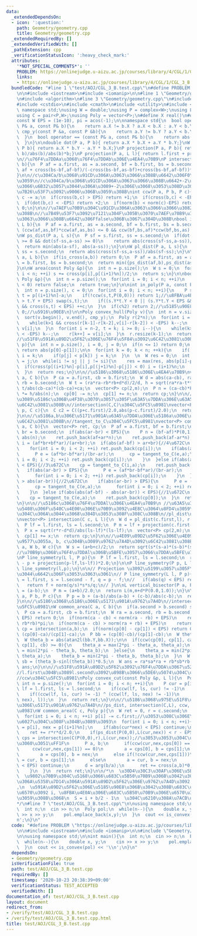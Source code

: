 ```yaml
---
data:
  _extendedDependsOn:
  - icon: ':question:'
    path: Geometry/geometry.cpp
    title: Geometry/geometry.cpp
  _extendedRequiredBy: []
  _extendedVerifiedWith: []
  _pathExtension: cpp
  _verificationStatusIcon: ':heavy_check_mark:'
  attributes:
    '*NOT_SPECIAL_COMMENTS*': ''
    PROBLEM: https://onlinejudge.u-aizu.ac.jp/courses/library/4/CGL/1/CGL_3_B
    links:
    - https://onlinejudge.u-aizu.ac.jp/courses/library/4/CGL/1/CGL_3_B
  bundledCode: "#line 1 \"test/AOJ/CGL_3_B.test.cpp\"\n#define PROBLEM \"https://onlinejudge.u-aizu.ac.jp/courses/library/4/CGL/1/CGL_3_B\"\
    \n\n#include <iostream>\n#include <iomanip>\n\n#line 1 \"Geometry/geometry.cpp\"\
    \n#include <algorithm>\n#line 3 \"Geometry/geometry.cpp\"\n#include <complex>\n\
    #include <cstdio>\n#include <cmath>\n#include <utility>\n#include <vector>\nusing\
    \ namespace std;\nusing W = double;\nusing P = complex<W>;\nusing L = pair<P,P>;\n\
    using C = pair<P,W>;\nusing Poly = vector<P>;\n#define X real()\n#define Y imag()\n\
    const W EPS = (1e-10), pi = acos(-1);\n\nnamespace std{\n  bool operator < (const\
    \ P& a, const P& b){\n    return a.X != b.X ? a.X < b.X : a.Y < b.Y;\n  }\n  bool\
    \ cmp_y(const P &a, const P &b){\n    return a.Y != b.Y ? a.Y < b.Y : a.X < b.X;\n\
    \  }\n  bool operator == (const P& a, const P& b){\n    return abs(a-b) < EPS;\n\
    \  }\n}\n\ndouble dot(P a, P b){ return a.X * b.X + a.Y * b.Y;}\nW cross(P a,\
    \ P b){ return a.X * b.Y - a.Y * b.X;}\nP projection(P a, P b){ return dot(a,\
    \ b)/abs(b)/abs(b)*b;}\nP projection(P a, L l){ return l.first + projection(a-l.first,l.second-l.first);}\n\
    \n//\u76F4\u7DDAa\u3068\u76F4\u7DDAb\u306E\u4EA4\u70B9\nP intersection(L a, L\
    \ b){\n  P af = a.first, as = a.second, bf = b.first, bs = b.second;\n  return\
    \ af + cross(bs-bf,af-bf)/(-cross(bs-bf,as-bf)+cross(bs-bf,af-bf))*(as-af);\n\
    }\n\n//c\u304Ca/b\u3068\u91CD\u306A\u3063\u3066\u308B\u6642\u306F0\u3092\u8FD4\
    \u3059\n//c\u304Ca/b\u3068\u91CD\u306A\u3063\u3066\u308B\u6642+-2\u3092\u8FD4\u3057\
    \u3066\u6B32\u3057\u3044\u306A\u3089+-2\u306E\u3068\u3053\u308D\u306EEPS\u306E\
    \u7B26\u53F7\u3092\u9006\u306B\u3059\u308B\nint ccw(P a, P b, P c){\n  b -= a;\
    \ c -= a;\n  if(cross(b,c) > EPS) return +1;\n  if(cross(b,c) < -EPS) return -1;\n\
    \  if(dot(b,c) < -EPS) return +2;\n  if(norm(b) < norm(c)-EPS) return -2;\n  return\
    \ 0;\n}\n\n//\u7AEF\u70B9\u304C\u91CD\u306A\u3063\u3066\u3066\u3082true\u306B\u306A\
    \u308B\n//\u7B49\u53F7\u3092\u7121\u304F\u305B\u3070\u7AEF\u70B9\u304C\u91CD\u306A\
    \u3063\u3066\u308B\u6642\u306Ffalse\u306B\u3067\u304D\u308B\nbool is_cross(L a,\
    \ L b){\n  P af = a.first, as = a.second, bf = b.first, bs = b.second;\n  return\
    \ (ccw(af,as,bf)*ccw(af,as,bs) <= 0 && ccw(bf,bs,af)*ccw(bf,bs,as) <= 0);\n}\n\
    \nW ps_dist(P a, L s){\n  P sf = s.first, ss = s.second;\n  if(dot(ss-sf,a-sf)\
    \ >= 0 && dot(sf-ss,a-ss) >= 0)\n    return abs(cross(sf-ss,a-ss))/abs(sf-ss);\n\
    \  return min(abs(a-sf), abs(a-ss));\n}\n\nW pl_dist(P a, L s){\n  P sf = s.first,\
    \ ss = s.second;\n  return abs(cross(sf-ss,a-ss))/abs(sf-ss);\n}\n\nW ss_dist(L\
    \ a, L b){\n  if(is_cross(a,b)) return 0;\n  P af = a.first, as = a.second, bf\
    \ = b.first, bs = b.second;\n  return min({ps_dist(af,b),ps_dist(as,b),ps_dist(bf,a),ps_dist(bs,a)});\n\
    }\n\nW area(const Poly &p){\n  int n = p.size();\n  W s = 0;\n  for(int i = 0;\
    \ i < n; ++i) s += cross(p[i],p[(i+1)%n])/2;\n  return s;\n}\n\nbool is_convex(const\
    \ Poly &p){\n  int n = p.size();\n  for(int i = 0; i < n; ++i)\n    if(cross(p[(i+1)%n]-p[i],p[(i+2)%n]-p[(i+1)%n])\
    \ < 0) return false;\n  return true;\n}\n\nint in_poly(P a, const Poly &p){\n\
    \  int n = p.size(), c = 0;\n  for(int i = 0; i < n; ++i){\n    P s = p[i]-a,\
    \ t = p[(i+1)%n]-a;\n    if(!ccw(s,t,P(0,0))) return 1;//\u8FBA\u4E0A\n    if(s.Y\
    \ > t.Y + EPS) swap(s,t);\n    if((s.Y*t.Y < 0 || (s.Y*t.Y < EPS && t.Y > EPS))\
    \ && cross(s,t) < EPS) ++c;\n  }\n  if(c%2) return 2;//\u5185\u90E8\n  return\
    \ 0;//\u5916\u90E8\n}\n\nPoly convex_hull(Poly v){\n  int n = v.size(), k = 0;\n\
    \  sort(v.begin(), v.end(), cmp_y);\n  Poly r(2*n);\n  for(int i = 0; i < n; i++){\n\
    \    while(k>1 && cross(r[k-1]-r[k-2],v[i]-r[k-2]) < -EPS) k--;\n    r[k++] =\
    \ v[i];\n  }\n  for(int i = n-2, t = k; i >= 0; i--){\n    while(k>t && cross(r[k-1]-r[k-2],v[i]-r[k-2])\
    \ < -EPS) k--;\n    r[k++] = v[i];\n  }\n  r.resize(k-1);\n  return r;\n}\n\n\
    //\u51F8\u591A\u89D2\u5F62\u306E\u76F4\u5F84\u3092\u6C42\u3081\u308B\nW convex_diam(Poly\
    \ p){\n  int n = p.size(), i = 0, j = 0;\n  if(n <= 1) return 0;\n  if(n == 2)\
    \ return abs(p[0]-p[1]);\n\n  for(int k = 0; k < n; ++k){\n    if(!(p[i] < p[k]))\
    \ i = k;\n    if(p[j] < p[k]) j = k;\n  }\n  \n  W res = 0;\n  int si = i, sj\
    \ = j;\n  while(i != sj || j != si){\n    res = max(res, abs(p[i]-p[j]));\n  \
    \  if(cross(p[(i+1)%n]-p[i],p[(j+1)%n]-p[j]) < 0) i = (i+1)%n;\n    else j = (j+1)%n;\n\
    \  }\n  return res;\n}\n\n//\u5186\u3068\u5186\u306E\u4EA4\u70B9\nvector<P> intersection(C\
    \ a, C b){\n  P ca = a.first, cb = b.first;\n  W d = abs(ca-cb), ra = a.second,\
    \ rb = b.second;\n  W t = (ra*ra-rb*rb+d*d)/2/d, h = sqrt(ra*ra-t*t);\n  P m =\
    \ t/abs(cb-ca)*(cb-ca)+ca;\n  vector<P> cp(2,m);\n  P n = (ca-cb)*P(0,1);\n  n\
    \ *= h/abs(n);\n  cp[0] -= n;\n  cp[1] += n;\n  return cp;\n}\n\n//\u70B9p\u304B\
    \u3089\u5186c\u306B\u4F38\u3070\u3057\u305F\u63A5\u7DDA\u306E\u63A5\u70B9\u3092\
    \u6C42\u3081\u308B\n//intersection(C,C)\u304C\u5FC5\u8981\nvector<P> tangent_to_C(P\
    \ p, C c){\n  C c2 = C((p+c.first)/2.0,abs(p-c.first)/2.0);\n  return intersection(c,c2);\n\
    }\n\n//\u5186a,b\u306E\u5171\u901A\u63A5\u7DDA\u306E\u5186a\u306E\u63A5\u70B9\u3092\
    \u6C42\u3081\u308B\n//tangent_to_C\u304C\u5FC5\u8981\nvector<P> common_tangent(C\
    \ a, C b){\n  vector<P> ret, cp;\n  P af = a.first, bf = b.first;\n  W ar = a.second,\
    \ br = b.second;\n  if(abs(ar-br) < EPS){\n    P n = (bf-af)*P(0,1);\n    n /=\
    \ abs(n);\n    ret.push_back(af+ar*n);\n    ret.push_back(af-ar*n);\n  }\n  P\
    \ i = (af*br+bf*ar)/(ar+br);\n  if(abs(af-bf) > ar+br){//4\u672C\n    cp = tangent_to_C(i,a);\n\
    \    for(int i = 0; i < 2; ++i) ret.push_back(cp[i]);\n    if(abs(ar-br) > EPS){\n\
    \      P e = (af*br-bf*ar)/(br-ar);\n      cp = tangent_to_C(e,a);\n      for(int\
    \ i = 0; i < 2; ++i) ret.push_back(cp[i]);\n    }\n  }else if(abs(abs(af-bf)-(ar+br))\
    \ < EPS){//3\u672C\n    cp = tangent_to_C(i,a);\n    ret.push_back(cp[0]);\n \
    \   if(abs(ar-br) > EPS){\n      P e = (af*br-bf*ar)/(br-ar);\n      cp = tangent_to_C(e,a);\n\
    \      for(int i = 0; i < 2; ++i) ret.push_back(cp[i]);\n    }\n  }else if(abs(af-bf)\
    \ > abs(ar-br)){//2\u672C\n    if(abs(ar-br) > EPS){\n      P e = (af*br-bf*ar)/(br-ar);\n\
    \      cp = tangent_to_C(e,a);\n      for(int i = 0; i < 2; ++i) ret.push_back(cp[i]);\n\
    \    }\n  }else if(abs(abs(af-bf) - abs(ar-br)) < EPS){//1\u672C\n    P e = (af*br-bf*ar)/(br-ar);\n\
    \    cp = tangent_to_C(e,a);\n    ret.push_back(cp[0]);\n  }\n  return ret;//0\u672C\
    \n}\n\n//\u5186c\u3068\u76F4\u7DDAl\u306E\u4EA4\u70B9\n //\u63A5\u3059\u308B\u5834\
    \u5408\u306F\u540C\u4E00\u306E\u70B9\u3092\u4E8C\u3064\u8FD4\u3059\n//\u4EA4\u70B9\
    \u304C\u306A\u3044\u3068\u304D\u3053\u308F\u308C\u308B\n//pl_dist\u304C\u5FC5\u8981\
    \nvector<P> intersection(C c, L l){\n  W d = pl_dist(c.first,l), r = c.second;\n\
    \  P lf = l.first, ls = l.second;\n  P m = lf + projection(c.first-lf,ls-lf);\n\
    \  P x = sqrt(r*r-d*d)/abs(ls-lf)*(ls-lf);\n  vector<P> cp(2,m);\n  cp[0] -= x;\n\
    \  cp[1] += x;\n  return cp;\n}\n\n//\u4E09\u89D2\u5F62\u306E\u4E09\u8FBA\u306E\
    \u9577\u3055a, b, c\u304B\u3089\u9762\u7A4D\u3092\u6C42\u3081\u308B\nW Heron(W\
    \ a, W b, W c){\n  W s = (a+b+c)/2;\n  return sqrt(s*(s-a)*(s-b)*(s-c));\n}\n\n\
    //\u70B9p\u3068\u76F4\u7DDAl\u306B\u5BFE\u3057\u3066\u7DDA\u5BFE\u79F0\u306A\u70B9\
    \nP line_symmetry(L l, P p){\n  P lf = l.first, ls = l.second;\n  return p + (lf\
    \ - p + projection(p-lf,ls-lf))*2.0;\n}\n\nP line_symmetry(P p, L l){\n  return\
    \ line_symmetry(l,p);\n}\n\n// Projection \u3092\u5199\u3057\u305F\u304F\u306A\
    \u3044\u6642\u306F\u3053\u3063\u3061\n// P line_symmetry(L l, P p){\n//   P f\
    \ = l.first, s = l.second - f, q = p - f;\n//   if(abs(q) < EPS) return p;\n//\
    \   return f + norm(q/s)*s*s/q;\n// }\n\nL vertical_bisector(P a, P b){\n  P d\
    \ = (a-b);\n  P m = (a+b)/2.0;\n  return L(m,m+d*P(0.0,1.0));\n}\n\nL angle_bisector(P\
    \ a, P b, P c){\n  P p = b + (a-b)/abs(a-b) + (c-b)/abs(c-b);\n  return L(b,p);\n\
    }\n\n//\u5186\u3068\u5186\u306E\u5171\u901A\u9762\u7A4D\n//intersection(C,C)\u304C\
    \u5FC5\u8981\nW common_area(C a, C b){\n  if(a.second > b.second) swap(a,b);\n\
    \  P ca = a.first, cb = b.first;\n  W ra = a.second, rb = b.second;\n  if(ra <\
    \ EPS) return 0;\n  if(norm(ca - cb) < norm(ra - rb) + EPS)\n    return min(ra*ra,\
    \ rb*rb)*pi;\n  if(norm(ca - cb) > norm(ra + rb) + EPS)\n    return 0;\n  vector<P>\
    \ cp = intersection(a,b);\n  if(norm(cp[0] - cp[1]) < EPS) return 0;\n  P aa =\
    \ (cp[0]-ca)/(cp[1]-ca);\n  P bb = (cp[0]-cb)/(cp[1]-cb);\n  W theta_a = abs(atan2l(aa.Y,aa.X));\n\
    \  W theta_b = abs(atan2l(bb.Y,bb.X));\n\n  if(ccw(cp[0], cp[1], ca)*ccw(cp[0],\
    \ cp[1], cb) >= 0){\n    theta_a = max(2*pi - theta_a, theta_a);\n    theta_b\
    \ = min(2*pi - theta_b, theta_b);\n  }else{\n    theta_a = min(2*pi - theta_a,\
    \ theta_a);\n    theta_b = min(2*pi - theta_b, theta_b);\n  }\n  W sa = (theta_a-sinl(theta_a))*0.5,\
    \ sb = (theta_b-sinl(theta_b))*0.5;\n  W ans = ra*sa*ra + rb*sb*rb;\n  return\
    \ ans;\n}\n\n//\u51F8\u591A\u89D2\u5F62\u3092\u76F4\u7DDA\u3067\u5207\u308B\n\
    //l.first\u304B\u3089l.second\u3092\u898B\u3066\u5DE6\u5074\u304C\u6B8B\u308B\n\
    //ccw\u304C\u5FC5\u8981\nPoly convex_cut(const Poly &p, L l){\n  Poly ret;\n \
    \ int n = p.size();\n  for(int i = 0; i < n; ++i){\n    P cur = p[i], nex = p[(i+1)%n],\
    \ lf = l.first, ls = l.second;\n    if(ccw(lf, ls, cur) != -1)\n      ret.push_back(cur);\n\
    \    if((ccw(lf, ls, cur) != -1) ^ (ccw(lf, ls, nex) != -1))\n      ret.push_back(intersection(L(cur,\
    \ nex), l));\n  }\n  return ret;\n}\n\n//\u5186\u3068\u975E\u51F8\u591A\u89D2\u5F62\
    \u306E\u5171\u901A\u9762\u7A4D\n//ps_dist, intersection(C,L), ccw, \u304C\u5FC5\
    \u8981\nW common_area(C c, Poly p){\n  W ret = 0, r = c.second;\n  int n = p.size();\n\
    \  for(int i = 0; i < n; ++i) p[i] -= c.first;//\u3053\u308C\u306E\u5FC5\u8981\
    \u6027\u304C\u308F\u304B\u3089\u3093\n  for(int i = 0; i < n; ++i){\n    P cur\
    \ = p[i], nex = p[(i+1)%n];\n    if(abs(cur*nex) < EPS) continue;\n    W d = arg(nex/cur);\n\
    \    ret += r*r*d/2.0;\n    if(ps_dist(P(0,0),L(cur,nex)) < r - EPS){\n      vector<P>\
    \ cps = intersection(C(P(0,0),r),L(cur,nex));//\u3053\u3053\u304C\u5909\u308F\u308B\
    \u3060\u3051\uFF1F\n      P a, b;\n      if(ccw(cur,nex,cps[0]) == 0 &&\n    \
    \     ccw(cur,nex,cps[1]) == 0)\n        a = cps[0], b = cps[1];\n      else if(!ccw(cur,nex,cps[0]))\n\
    \        a = cps[0], b = nex;\n      else if(!ccw(cur,nex,cps[1]))\n        a\
    \ = cur, b = cps[1];\n      else\n        a = cur, b = nex;\n      if(abs(a*b)\
    \ < EPS) continue;\n      d = arg(b/a);\n      ret += cross(a,b)*0.5 - r*r*d*0.5;\n\
    \    }\n  }\n  return ret;\n}\n\n/*\n  \u30D4\u30C3\u30AF\u306E\u5B9A\u7406\n\
    \  \u9802\u70B9\u304C\u5168\u3066\u683C\u5B50\u70B9\u306B\u3042\u308B\u3088\u3046\
    \u306A\u5358\u7D14\u306A\u591A\u89D2\u5F62\u306E\u9762\u7A4D\u3092 S \u3068\u3057\
    ,\n  \u591A\u89D2\u5F62\u306E\u5185\u90E8\u306B\u3042\u308B\u683C\u5B50\u70B9\u306E\
    \u6570\u3092 i, \u8FBA\u4E0A\u306E\u683C\u5B50\u70B9\u306E\u6570\u3092 b \u3068\
    \u3059\u308B\u3068\n  S = i + b/2 - 1\n  \u304C\u6210\u308A\u7ACB\u3064\u3002\n\
    */\n#line 7 \"test/AOJ/CGL_3_B.test.cpp\"\n\nusing namespace std;\n\nint main(){\n\
    \  int n;\n  cin >> n;\n  Poly pol;\n  while(n--){\n    double x, y;\n    cin\
    \ >> x >> y;\n    pol.emplace_back(x,y);\n  }\n  cout << is_convex(pol) << '\\\
    n';\n}\n"
  code: "#define PROBLEM \"https://onlinejudge.u-aizu.ac.jp/courses/library/4/CGL/1/CGL_3_B\"\
    \n\n#include <iostream>\n#include <iomanip>\n\n#include \"Geometry/geometry.cpp\"\
    \n\nusing namespace std;\n\nint main(){\n  int n;\n  cin >> n;\n  Poly pol;\n\
    \  while(n--){\n    double x, y;\n    cin >> x >> y;\n    pol.emplace_back(x,y);\n\
    \  }\n  cout << is_convex(pol) << '\\n';\n}\n"
  dependsOn:
  - Geometry/geometry.cpp
  isVerificationFile: true
  path: test/AOJ/CGL_3_B.test.cpp
  requiredBy: []
  timestamp: '2020-10-23 20:38:39+09:00'
  verificationStatus: TEST_ACCEPTED
  verifiedWith: []
documentation_of: test/AOJ/CGL_3_B.test.cpp
layout: document
redirect_from:
- /verify/test/AOJ/CGL_3_B.test.cpp
- /verify/test/AOJ/CGL_3_B.test.cpp.html
title: test/AOJ/CGL_3_B.test.cpp
---
```

